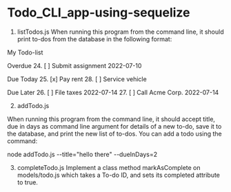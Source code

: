# Todo_CLI_app-using-sequelize


1) listTodos.js
When running this program from the command line, it should print to-dos from the database in the following format:

My Todo-list

Overdue
24. [ ] Submit assignment 2022-07-10


Due Today
25. [x] Pay rent
28. [ ] Service vehicle


Due Later
26. [ ] File taxes 2022-07-14
27. [ ] Call Acme Corp. 2022-07-14

2) addTodo.js

When running this program from the command line, it should accept title, due in days as command line argument for details of a new to-do, save it to the database, and print the new list of to-dos. You can add a todo using the command:

node addTodo.js --title="hello there" --dueInDays=2

3) completeTodo.js
Implement a class method markAsComplete on models/todo.js which takes a To-do ID, and sets its completed attribute to true. 
